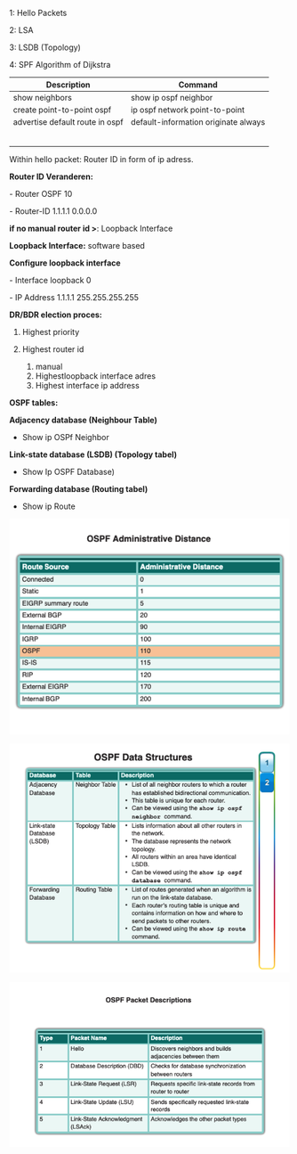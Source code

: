 1: Hello Packets

2: LSA

3: LSDB (Topology)

4: SPF Algorithm of Dijkstra 

| Description                     | Command                              |
| ------------------------------- | ------------------------------------ |
| show neighbors                  | show ip ospf neighbor                |
| create point-to-point ospf      | ip ospf network point-to-point       |
| advertise default route in ospf | default-information originate always |
|                                 |                                      |
|                                 |                                      |
|                                 |                                      |
|                                 |                                      |
|                                 |                                      |
|                                 |                                      |

Within hello packet: Router ID in form of ip adress. 

**Router ID Veranderen:** 

\- Router OSPF 10 

\- Router-ID 1.1.1.1 0.0.0.0 

**if no manual router id >**: Loopback Interface 

**Loopback Interface:** software based

**Configure loopback interface**

\- Interface loopback 0 

\- IP Address 1.1.1.1 255.255.255.255 

**DR/BDR election proces:** 

1. Highest priority 

2. Highest router id 
   
   1. manual
   2. Highestloopback interface adres 
   3. Highest interface ip address 

**OSPF tables:** 

**Adjacency database (Neighbour Table)** 

- Show ip OSPf Neighbor 

**Link-state database (LSDB) (Topology tabel)** 

- Show Ip OSPF Database) 

**Forwarding database (Routing tabel)** 

- Show ip Route 

![image-20210319092846029](images/OSPF/image-20210319092846029.png)

![image-20210319092758929](images/OSPF/image-20210319092758929.png)

![image-20210319102558330](images/OSPF/image-20210319102558330.png)
